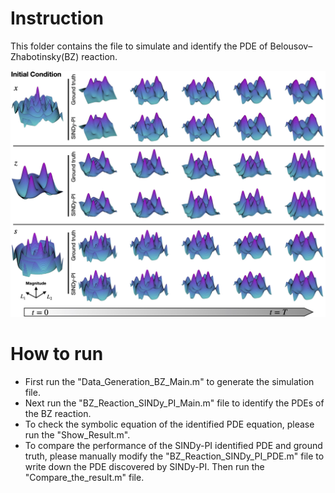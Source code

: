 ﻿# Instruction

This folder contains the file to simulate and identify the PDE of Belousov–Zhabotinsky(BZ) reaction. 


![](Images/BZ_Reaction.jpg)


# How to run
* First run the "Data_Generation_BZ_Main.m" to generate the simulation file.
* Next run the "BZ_Reaction_SINDy_PI_Main.m" file to identify the PDEs of the BZ reaction.
* To check the symbolic equation of the identified PDE equation, please run the "Show_Result.m".
* To compare the performance of the SINDy-PI identified PDE and ground truth, please manually modify the "BZ_Reaction_SINDy_PI_PDE.m" file to write down the PDE discovered by SINDy-PI. Then run the "Compare_the_result.m" file.


